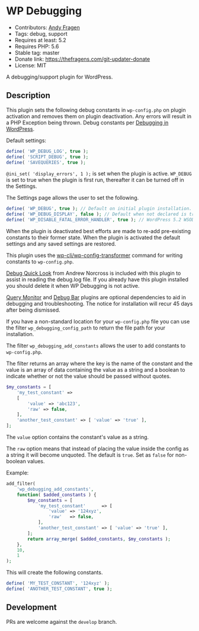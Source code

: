 # WP Debugging

* Contributors: [Andy Fragen](https://github.com/afragen)
* Tags: debug, support
* Requires at least: 5.2
* Requires PHP: 5.6
* Stable tag: master
* Donate link: <https://thefragens.com/git-updater-donate>
* License: MIT

A debugging/support plugin for WordPress.

## Description

This plugin sets the following debug constants in `wp-config.php` on plugin activation and removes them on plugin deactivation. Any errors will result in a PHP Exception being thrown. Debug constants per [Debugging in WordPress](https://developer.wordpress.org/advanced-administration/debug/debug-wordpress/).

Default settings:

```php
define( 'WP_DEBUG_LOG', true );
define( 'SCRIPT_DEBUG', true );
define( 'SAVEQUERIES', true );
```

`@ini_set( 'display_errors', 1 );` is set when the plugin is active. `WP_DEBUG` is set to true when the plugin is first run, thereafter it can be turned off in the Settings.

The Settings page allows the user to set the following.

```php
define( 'WP_DEBUG', true ); // Default on initial plugin installation.
define( 'WP_DEBUG_DISPLAY', false ); // Default when not declared is true.
define( 'WP_DISABLE_FATAL_ERROR_HANDLER', true ); // WordPress 5.2 WSOD Override.
```

When the plugin is deactivated best efforts are made to re-add pre-existing constants to their former state. When the plugin is activated the default settings and any saved settings are restored.

This plugin uses the [wp-cli/wp-config-transformer](https://github.com/wp-cli/wp-config-transformer) command for writing constants to `wp-config.php`.

[Debug Quick Look](https://github.com/norcross/debug-quick-look) from Andrew Norcross is included with this plugin to assist in reading the debug.log file. If you already have this plugin installed you should delete it when WP Debugging is not active.

[Query Monitor](https://wordpress.org/plugins/query-monitor/) and [Debug Bar](https://wordpress.org/plugins/debug-bar/) plugins are optional dependencies to aid in debugging and troubleshooting. The notice for installation will recur 45 days after being dismissed.

If you have a non-standard location for your `wp-config.php` file you can use the filter `wp_debugging_config_path` to return the file path for your installation.

The filter `wp_debugging_add_constants` allows the user to add constants to `wp-config.php`.

The filter returns an array where the key is the name of the constant and the value is an array of data containing the value as a string and a boolean to indicate whether or not the value should be passed without quotes.

```php
$my_constants = [
    'my_test_constant' =>
    [
        'value' => 'abc123',
        'raw' => false,
    ],
    'another_test_constant' => [ 'value' => 'true' ],
];
```

The `value` option contains the constant's value as a string.

The `raw` option means that instead of placing the value inside the config as a string it will become unquoted. The default is `true`. Set as `false` for non-boolean values.

Example:

```php
add_filter(
	'wp_debugging_add_constants',
	function( $added_constants ) {
		$my_constants = [
			'my_test_constant'      => [
				'value' => '124xyz',
				'raw'   => false,
			],
			'another_test_constant' => [ 'value' => 'true' ],
		];
		return array_merge( $added_constants, $my_constants );
	},
	10,
	1
);
```

This will create the following constants.

```php
define( 'MY_TEST_CONSTANT', '124xyz' );
define( 'ANOTHER_TEST_CONSTANT', true );
```

## Development

PRs are welcome against the `develop` branch.
